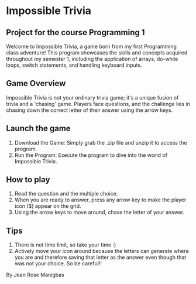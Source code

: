# Impossible Trivia
## Project for the course Programming 1

Welcome to Impossible Trivia, a game born from my first Programming class adventure! This program showcases the skills and concepts acquired throughout my semester 1, including the application of arrays, do-while loops, switch statements, and handling keyboard inputs.

## Game Overview 
Impossible Trivia is not your ordinary trivia game; it's a unique fusion of trivia and a 'chasing' game. Players face questions, and the challenge lies in chasing down the correct letter of their answer using the arrow keys.

## Launch the game
1. Download the Game: Simply grab the .zip file and unzip it to access the program.
2. Run the Program: Execute the program to dive into the world of Impossible Trivia.

## How to play
1. Read the question and the multiple choice.
2. When you are ready to answer, press any arrow key to make the player icon ($) appear on the grid.
3. Using the arrow keys to move around, chase the letter of your answer.

## Tips
1. There is not time limit, so take your time :)
2. Actively move your icon around because the letters can generate where you are and therefore saving that letter as the answer even though that was not your choice. So be careful!!


By Jean Rose Manigbas

